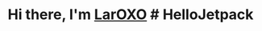 <h1 align="center">Hi there, I'm <a href="https://github.com/LarOXO" target="_blank">LarOXO</a> 
# HelloJetpack
